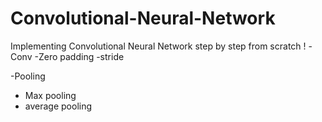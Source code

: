 # Convolutional-Neural-Network

Implementing Convolutional Neural Network step by step from scratch !
-Conv
   -Zero padding
   -stride
   
-Pooling
  - Max pooling
  - average pooling
